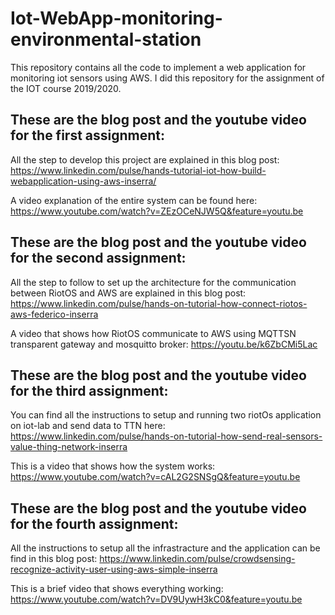 # Iot-WebApp-monitoring-environmental-station
This repository contains all the code to implement a web application for monitoring iot sensors using AWS.
I did this repository for the assignment of the IOT course 2019/2020.

## These are the blog post and the youtube video for the first assignment:

All the step to develop this project are explained in this blog post: 
https://www.linkedin.com/pulse/hands-tutorial-iot-how-build-webapplication-using-aws-inserra/

A video explanation of the entire system can be found here:
https://www.youtube.com/watch?v=ZEzOCeNJW5Q&feature=youtu.be



## These are the blog post and the youtube video for the second assignment:

All the step to follow to set up the architecture for the communication between RiotOS and AWS are explained in this blog post: 
https://www.linkedin.com/pulse/hands-on-tutorial-how-connect-riotos-aws-federico-inserra

A video that shows how RiotOS communicate to AWS using MQTTSN transparent gateway and mosquitto broker:
https://youtu.be/k6ZbCMi5Lac



## These are the blog post and the youtube video for the third assignment:

You can find all the instructions to setup and running two riotOs application on iot-lab and send data to TTN here:
https://www.linkedin.com/pulse/hands-on-tutorial-how-send-real-sensors-value-thing-network-inserra

This is a video that shows how the system works:
https://www.youtube.com/watch?v=cAL2G2SNSgQ&feature=youtu.be



## These are the blog post and the youtube video for the fourth assignment:

All the instructions to setup all the infrastracture and the application can be find in this blog post:
https://www.linkedin.com/pulse/crowdsensing-recognize-activity-user-using-aws-simple-inserra

This is a brief video that shows everything working:
https://www.youtube.com/watch?v=DV9UywH3kC0&feature=youtu.be

